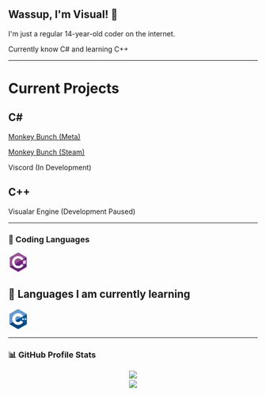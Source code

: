 ## Wassup, I'm Visual! 👋  
I'm just a regular 14-year-old coder on the internet.

Currently know C# and learning C++

---

# Current Projects
## C#
[Monkey Bunch (Meta)](https://www.meta.com/experiences/monkey-bunch/5749685845137109/)

[Monkey Bunch (Steam)](https://store.steampowered.com/app/3230440/Monkey_Bunch/)

Viscord (In Development)

## C++
Visualar Engine (Development Paused)

---

### 🧠 Coding Languages
<a href="https://www.w3schools.com/cs/" target="_blank" rel="noreferrer">
  <img src="https://raw.githubusercontent.com/devicons/devicon/master/icons/csharp/csharp-original.svg" alt="C#" width="40" height="40" />
</a>

## 🧠 Languages I am currently learning
<a href="https://www.w3schools.com/cpp/" target="_blank" rel="noreferrer">
  <img src="https://raw.githubusercontent.com/devicons/devicon/master/icons/cplusplus/cplusplus-original.svg" alt="C++" width="40" height="40" />
</a>

---

### 📊 GitHub Profile Stats
<p align="center">
  <a href="https://github.com/anuraghazra/github-readme-stats">
    <img height="170" src="https://github-readme-stats.vercel.app/api/top-langs?username=VisualarCoder&layout=compact&langs_count=8" />
  </a>
  <br/>
  <a href="https://github.com/anuraghazra/github-readme-stats">
    <img height="180" src="https://github-readme-stats.vercel.app/api?username=VisualarCoder&show_icons=true&theme=default" />
  </a>
</p>
